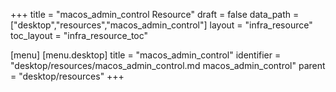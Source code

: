+++
title = "macos_admin_control Resource"
draft = false
data_path = ["desktop","resources","macos_admin_control"]
layout = "infra_resource"
toc_layout = "infra_resource_toc"

[menu]
  [menu.desktop]
    title = "macos_admin_control"
    identifier = "desktop/resources/macos_admin_control.md macos_admin_control"
    parent = "desktop/resources"
+++

<!-- The contents of this page are automatically generated from the macos_admin_control.yaml file in the data/desktop/resources directory. -->
